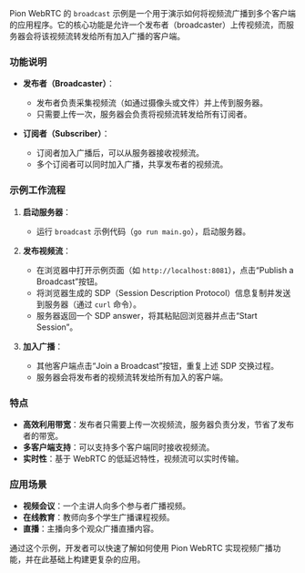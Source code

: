 Pion WebRTC 的 `broadcast` 示例是一个用于演示如何将视频流广播到多个客户端的应用程序。它的核心功能是允许一个发布者（broadcaster）上传视频流，而服务器会将该视频流转发给所有加入广播的客户端。

### 功能说明
- **发布者（Broadcaster）**：
  - 发布者负责采集视频流（如通过摄像头或文件）并上传到服务器。
  - 只需要上传一次，服务器会负责将视频流转发给所有订阅者。

- **订阅者（Subscriber）**：
  - 订阅者加入广播后，可以从服务器接收视频流。
  - 多个订阅者可以同时加入广播，共享发布者的视频流。

### 示例工作流程
1. **启动服务器**：
   - 运行 `broadcast` 示例代码（`go run main.go`），启动服务器。

2. **发布视频流**：
   - 在浏览器中打开示例页面（如 `http://localhost:8081`），点击“Publish a Broadcast”按钮。
   - 将浏览器生成的 SDP（Session Description Protocol）信息复制并发送到服务器（通过 `curl` 命令）。
   - 服务器返回一个 SDP answer，将其粘贴回浏览器并点击“Start Session”。

3. **加入广播**：
   - 其他客户端点击“Join a Broadcast”按钮，重复上述 SDP 交换过程。
   - 服务器会将发布者的视频流转发给所有加入的客户端。

### 特点
- **高效利用带宽**：发布者只需要上传一次视频流，服务器负责分发，节省了发布者的带宽。
- **多客户端支持**：可以支持多个客户端同时接收视频流。
- **实时性**：基于 WebRTC 的低延迟特性，视频流可以实时传输。

### 应用场景
- **视频会议**：一个主讲人向多个参与者广播视频。
- **在线教育**：教师向多个学生广播课程视频。
- **直播**：主播向多个观众广播直播内容。

通过这个示例，开发者可以快速了解如何使用 Pion WebRTC 实现视频广播功能，并在此基础上构建更复杂的应用。
